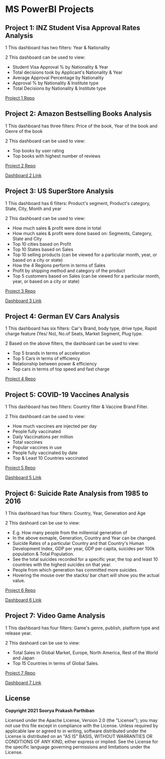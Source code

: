 # MS PowerBI Projects

## Project 1: INZ Student Visa Approval Rates Analysis

1 This dashboard has two filters: Year & Nationality

2 This dashboard can be used to view:
  - Student Visa Approval % by Nationality & Year
  - Total decisions took by Applicant's Nationality & Year
  - Average Approval Percentage by Nationality
  - Approval % by Nationality & Institute type
  - Total Decisions by Nationality & Institute type

[Project 1 Repo](https://github.com/drdataSpp/Spp_PowerBI_Student_Visa_Analysis)

## Project 2: Amazon Bestselling Books Analysis

1 This dashboard has three filters: Price of the book, Year of the book and Genre of the book

2 This dashboard can be used to view:
  - Top books by user rating
  - Top books with highest number of reviews

[Project 2 Repo](https://github.com/drdataSpp/Spp_PowerBI_Amazon_Bestselling_Books_Analysis)

[Dashboard 2 Link](https://www.linkedin.com/feed/update/urn:li:activity:6767613077753085952/)

## Project 3: US SuperStore Analysis

1 This dashboard has 6 filters: Product's segment, Product's category, State, City, Month and year

2 This dashboard can be used to view:
  - How much sales & profit were done in total
  - How much sales & profit were done based on: Segments, Category, State and City
  - Top 10 cities based on Profit
  - Top 10 States based on Sales
  - Top 10 selling products (can be viewed for a particular month, year, or based on a city or state)
  - How the 4 Regions perform in terms of Sales	
  - Profit by shipping method and category of the product
  - Top 5 customers based on Sales (can be viewed for a particular month, year, or based on a city or state)

[Project 3 Repo](https://github.com/drdataSpp/Spp_PowerBI_US-SuperStore_Analysis)

[Dashboard 3 Link](https://www.linkedin.com/feed/update/urn:li:activity:6768897449483497472/)

## Project 4: German EV Cars Analysis

1 This dashboard has six filters: Car's Brand, body type, drive type, Rapid charge feature (Yes/ No), No.of Seats, Market Segment, Plug type.

2 Based on the above filters, the dashboard can be used to view:
- Top 5 brands in terms of acceleration
- Top 5 Cars in terms of efficiency
- Relationship between power & efficiency
- Top cars in terms of top speed and fast charge
	
[Project 4 Repo](https://github.com/drdataSpp/Spp_PowerBI_EV_Cars_Analysis)

## Project 5: COVID-19 Vaccines Analysis

1 This dashboard has two filters: Country filter & Vaccine Brand Filter.

2 This dashboard can be used to view:
- How much vaccines are injected per day
- People fully vaccinated
- Daily Vaccinations per million
- Total vaccines
- Popular vaccines in use
- People fully vaccinated by date
- Top & Least 10 Countries vaccinated

[Project 5 Repo](https://github.com/drdataSpp/Spp_PowerBI_Covid_Vaccines_Analysis)

[Dashboard 5 Link](https://www.linkedin.com/feed/update/urn:li:activity:6782225542151331840/)

## Project 6: Suicide Rate Analysis from 1985 to 2016

1 This dashboard has four filters: Country, Year, Generation and Age

2 This dashoard can be use to view:
- E.g. How many people from the millennial generation of 	
- In the above exmaple, Generation, Country and Year can be changed.
- Suicide Rates of a particular Country and that Country's Human Development Index, GDP per year, GDP per capita, suicides per 100k population & Total Population.
- See the total suicides recorded for a specific year, the top and least 10 countries with the highest suicides on that year.
- People from which generation has committed more suicides.
- Hovering the mouse over the stacks/ bar chart will show you the actual value.

[Project 6 Repo](https://github.com/drdataSpp/Spp_PowerBI_Suicide_Rates_Analysis)

[Dashboard 6 Link](https://www.linkedin.com/feed/update/urn:li:activity:6787576539505655808/)

## Project 7: Video Game Analysis 

1 This dashboard has four filters: Game's genre, publish, platform type and release year.

2 This dashoard can be use to view:
- Total Sales in Global Market, Europe, North America, Rest of the World and Japan
- Top 15 Countries in terms of Global Sales.
 
[Project 7 Repo](https://github.com/drdataSpp/Spp_PowerBI_Video_Games_Analysis)

[Dashboard 7 Link](https://www.linkedin.com/feed/update/urn:li:activity:6791638515928199168/)

## License
**Copyright 2021 Soorya Prakash Parthiban**

Licensed under the Apache License, Version 2.0 (the "License"); you may not use this file except in compliance with the License. Unless required by applicable law or agreed to in writing, software distributed under the License is distributed on an "AS IS" BASIS, WITHOUT WARRANTIES OR CONDITIONS OF ANY KIND, either express or implied. See the License for the specific language governing permissions and limitations under the License.
